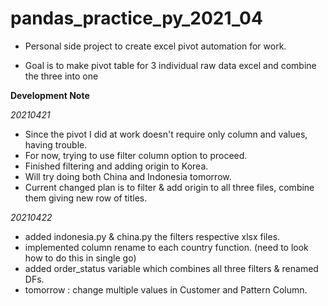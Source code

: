 # pandas_practice_py_2021_04

- Personal side project to create excel pivot automation for work.

- Goal is to make pivot table for 3 individual raw data excel and combine the three into one

**Development Note**

_20210421_

- Since the pivot I did at work doesn't require only column and values, having trouble.
- For now, trying to use filter column option to proceed.
- Finished filtering and adding origin to Korea.
- Will try doing both China and Indonesia tomorrow.
- Current changed plan is to filter & add origin to all three files, combine them giving new row of titles.

_20210422_

- added indonesia.py & china.py the filters respective xlsx files.
- implemented column rename to each country function. (need to look how to do this in single go)
- added order_status variable which combines all three filters & renamed DFs.
- tomorrow : change multiple values in Customer and Pattern Column.
